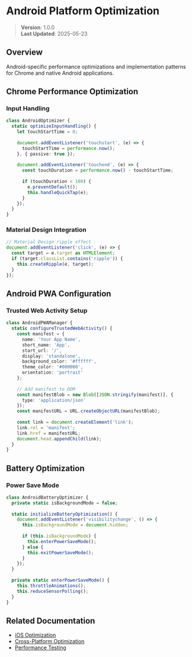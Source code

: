 
# Android Platform Optimization

> **Version**: 1.0.0  
> **Last Updated**: 2025-05-23

## Overview

Android-specific performance optimizations and implementation patterns for Chrome and native Android applications.

## Chrome Performance Optimization

### Input Handling
```typescript
class AndroidOptimizer {
  static optimizeInputHandling() {
    let touchStartTime = 0;
    
    document.addEventListener('touchstart', (e) => {
      touchStartTime = performance.now();
    }, { passive: true });
    
    document.addEventListener('touchend', (e) => {
      const touchDuration = performance.now() - touchStartTime;
      
      if (touchDuration < 100) {
        e.preventDefault();
        this.handleQuickTap(e);
      }
    });
  }
}
```

### Material Design Integration
```typescript
// Material Design ripple effect
document.addEventListener('click', (e) => {
  const target = e.target as HTMLElement;
  if (target.classList.contains('ripple')) {
    this.createRipple(e, target);
  }
});
```

## Android PWA Configuration

### Trusted Web Activity Setup
```typescript
class AndroidPWAManager {
  static configureTrustedWebActivity() {
    const manifest = {
      name: 'Your App Name',
      short_name: 'App',
      start_url: '/',
      display: 'standalone',
      background_color: '#ffffff',
      theme_color: '#000000',
      orientation: 'portrait'
    };
    
    // Add manifest to DOM
    const manifestBlob = new Blob([JSON.stringify(manifest)], {
      type: 'application/json'
    });
    const manifestURL = URL.createObjectURL(manifestBlob);
    
    const link = document.createElement('link');
    link.rel = 'manifest';
    link.href = manifestURL;
    document.head.appendChild(link);
  }
}
```

## Battery Optimization

### Power Save Mode
```typescript
class AndroidBatteryOptimizer {
  private static isBackgroundMode = false;
  
  static initializeBatteryOptimization() {
    document.addEventListener('visibilitychange', () => {
      this.isBackgroundMode = document.hidden;
      
      if (this.isBackgroundMode) {
        this.enterPowerSaveMode();
      } else {
        this.exitPowerSaveMode();
      }
    });
  }
  
  private static enterPowerSaveMode() {
    this.throttleAnimations();
    this.reduceSensorPolling();
  }
}
```

## Related Documentation

- [iOS Optimization](IOS_OPTIMIZATION.md)
- [Cross-Platform Optimization](CROSS_PLATFORM.md)
- [Performance Testing](../TESTING.md)
